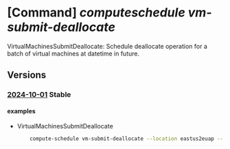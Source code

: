 # [Command] _computeschedule vm-submit-deallocate_

VirtualMachinesSubmitDeallocate: Schedule deallocate operation for a batch of virtual machines at datetime in future.

## Versions

### [2024-10-01](/Resources/mgmt-plane/L3N1YnNjcmlwdGlvbnMve30vcHJvdmlkZXJzL21pY3Jvc29mdC5jb21wdXRlc2NoZWR1bGUvbG9jYXRpb25zL3t9L3ZpcnR1YWxtYWNoaW5lc3N1Ym1pdGRlYWxsb2NhdGU=/2024-10-01.xml) **Stable**

<!-- mgmt-plane /subscriptions/{}/providers/microsoft.computeschedule/locations/{}/virtualmachinessubmitdeallocate 2024-10-01 -->

#### examples

- VirtualMachinesSubmitDeallocate
    ```bash
        compute-schedule vm-submit-deallocate --location eastus2euap --schedule "{deadline:'2024-11-01T17:52:54.215Z',timezone:UTC,deadline-type:InitiateAt}" --execution-parameters "{retry-policy:{retry-count:4,retry-window-in-minutes:27}}" --resources "{ids:[/subscriptions/fe541807-8c68-475d-976d-f453f9db4d81/resourceGroups/test-rg/providers/Microsoft.Compute/virtualMachines/testResource3]}" --correlationid 23480d2f-1dca-4610-afb4-dd25eec1f34r
    ```
